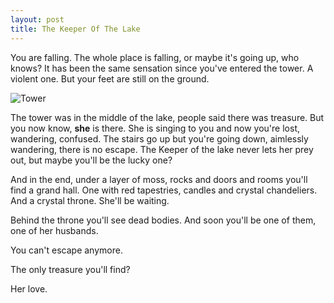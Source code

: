 ```yaml
---
layout: post
title: The Keeper Of The Lake
---
```


You are falling. The whole place is falling, or maybe it's going up, who knows? It has been the same sensation since you've entered the tower. A violent one. But your feet are still on the ground. 

![Tower](https://i.imgur.com/7YPFlg8.png)

The tower was in the middle of the lake, people said there was treasure. But you now know, **she** is there. She is singing to you and now you're lost, wandering, confused. The stairs go up but you're going down, aimlessly wandering, there is no escape. The Keeper of the lake never lets her prey out, but maybe you'll be the lucky one?

<!--more-->

And in the end, under a layer of moss, rocks and doors and rooms you'll find a grand hall. One with red tapestries, candles and crystal chandeliers. And a crystal throne. She'll be waiting. 

Behind the throne you'll see dead bodies. And soon you'll be one of them, one of her husbands.

You can't escape anymore.

The only treasure you'll find?

Her love.